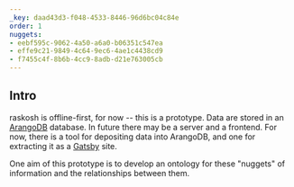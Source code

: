 ```yaml
---
_key: daad43d3-f048-4533-8446-96d6bc04c84e
order: 1
nuggets:
- eebf595c-9062-4a50-a6a0-b06351c547ea
- effe9c21-9849-4c64-9ec6-4ae1c4438cd9
- f7455c4f-8b6b-4cc9-8adb-d21e763005cb
---
```


## Intro

raskosh is offline-first, for now -- this is a prototype. Data are stored in an [ArangoDB](https://github.com/arangodb/arangodb) database. In future there may be a server and a frontend. For now, there is a tool for depositing data into ArangoDB, and one for extracting it as a [Gatsby](https://www.gatsbyjs.com) site.

One aim of this prototype is to develop an ontology for these "nuggets" of information and the relationships between them.
